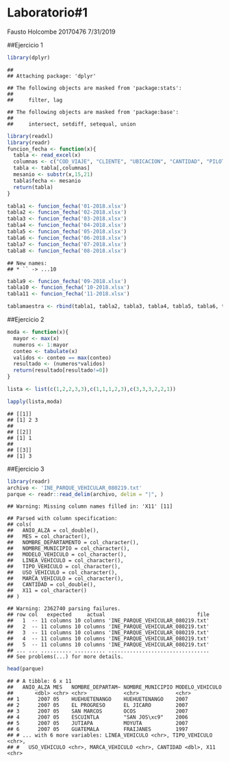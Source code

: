 Laboratorio\#1
================
Fausto Holcombe 20170476
7/31/2019

\#\#Ejercicio 1

``` r
library(dplyr)
```

    ## 
    ## Attaching package: 'dplyr'

    ## The following objects are masked from 'package:stats':
    ## 
    ##     filter, lag

    ## The following objects are masked from 'package:base':
    ## 
    ##     intersect, setdiff, setequal, union

``` r
library(readxl)
library(readr)
funcion_fecha <- function(x){
  tabla <- read_excel(x)
  columnas <- c("COD_VIAJE", "CLIENTE", "UBICACION", "CANTIDAD", "PILOTO", "Q", "CREDITO", "UNIDAD")
  tabla <- tabla[,columnas]
  mesanio <- substr(x,15,21)
  tabla$fecha <- mesanio
  return(tabla)
}

tabla1 <- funcion_fecha('01-2018.xlsx')
tabla2 <- funcion_fecha('02-2018.xlsx')
tabla3 <- funcion_fecha('03-2018.xlsx')
tabla4 <- funcion_fecha('04-2018.xlsx')
tabla5 <- funcion_fecha('05-2018.xlsx')
tabla6 <- funcion_fecha('06-2018.xlsx')
tabla7 <- funcion_fecha('07-2018.xlsx')
tabla8 <- funcion_fecha('08-2018.xlsx')
```

    ## New names:
    ## * `` -> ...10

``` r
tabla9 <- funcion_fecha('09-2018.xlsx')
tabla10 <- funcion_fecha('10-2018.xlsx')
tabla11 <- funcion_fecha('11-2018.xlsx')

tablamaestra <- rbind(tabla1, tabla2, tabla3, tabla4, tabla5, tabla6, tabla7, tabla8, tabla9, tabla10, tabla11)
```

\#\#Ejercicio 2

``` r
moda <- function(x){
  mayor <- max(x)
  numeros <- 1:mayor
  conteo <- tabulate(x)
  validos <- conteo == max(conteo)
  resultado <- (numeros*validos)
  return(resultado[resultado!=0])
}

lista <- list(c(1,2,2,3,3),c(1,1,1,2,3),c(3,3,3,2,2,1))

lapply(lista,moda)
```

    ## [[1]]
    ## [1] 2 3
    ## 
    ## [[2]]
    ## [1] 1
    ## 
    ## [[3]]
    ## [1] 3

\#\#Ejercicio 3

``` r
library(readr)
archivo <- 'INE_PARQUE_VEHICULAR_080219.txt'
parque <- readr::read_delim(archivo, delim = "|", )
```

    ## Warning: Missing column names filled in: 'X11' [11]

    ## Parsed with column specification:
    ## cols(
    ##   ANIO_ALZA = col_double(),
    ##   MES = col_character(),
    ##   NOMBRE_DEPARTAMENTO = col_character(),
    ##   NOMBRE_MUNICIPIO = col_character(),
    ##   MODELO_VEHICULO = col_character(),
    ##   LINEA_VEHICULO = col_character(),
    ##   TIPO_VEHICULO = col_character(),
    ##   USO_VEHICULO = col_character(),
    ##   MARCA_VEHICULO = col_character(),
    ##   CANTIDAD = col_double(),
    ##   X11 = col_character()
    ## )

    ## Warning: 2362740 parsing failures.
    ## row col   expected     actual                              file
    ##   1  -- 11 columns 10 columns 'INE_PARQUE_VEHICULAR_080219.txt'
    ##   2  -- 11 columns 10 columns 'INE_PARQUE_VEHICULAR_080219.txt'
    ##   3  -- 11 columns 10 columns 'INE_PARQUE_VEHICULAR_080219.txt'
    ##   4  -- 11 columns 10 columns 'INE_PARQUE_VEHICULAR_080219.txt'
    ##   5  -- 11 columns 10 columns 'INE_PARQUE_VEHICULAR_080219.txt'
    ## ... ... .......... .......... .................................
    ## See problems(...) for more details.

``` r
head(parque)
```

    ## # A tibble: 6 x 11
    ##   ANIO_ALZA MES   NOMBRE_DEPARTAM~ NOMBRE_MUNICIPIO MODELO_VEHICULO
    ##       <dbl> <chr> <chr>            <chr>            <chr>          
    ## 1      2007 05    HUEHUETENANGO    HUEHUETENANGO    2007           
    ## 2      2007 05    EL PROGRESO      EL JICARO        2007           
    ## 3      2007 05    SAN MARCOS       OCOS             2007           
    ## 4      2007 05    ESCUINTLA        "SAN JOS\xc9"    2006           
    ## 5      2007 05    JUTIAPA          MOYUTA           2007           
    ## 6      2007 05    GUATEMALA        FRAIJANES        1997           
    ## # ... with 6 more variables: LINEA_VEHICULO <chr>, TIPO_VEHICULO <chr>,
    ## #   USO_VEHICULO <chr>, MARCA_VEHICULO <chr>, CANTIDAD <dbl>, X11 <chr>
